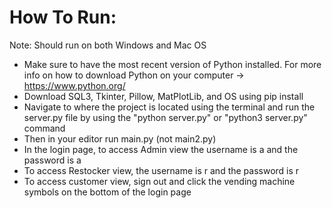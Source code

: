 # How To Run:
Note: Should run on both Windows and Mac OS
- Make sure to have the most recent version of Python installed. For more info on how to download Python on your computer -> https://www.python.org/ 
- Download SQL3, Tkinter, Pillow, MatPlotLib, and OS using pip install
- Navigate to where the project is located using the terminal and run the server.py file by using the "python server.py" or "python3 server.py" command
- Then in your editor run main.py (not main2.py)
- In the login page, to access Admin view the username is a and the password is a
- To access Restocker view, the username is r and the password is r
- To access customer view, sign out and click the vending machine symbols on the bottom of the login page
